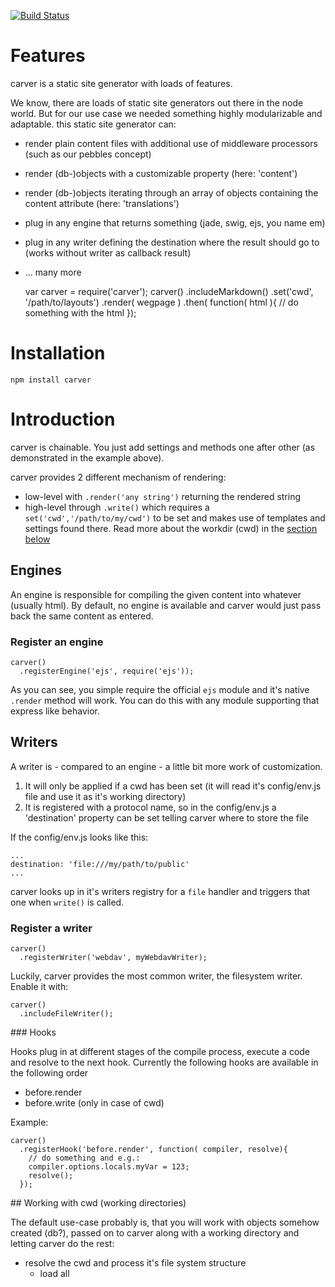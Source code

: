 [![Build Status](https://travis-ci.org/caminio/sitter.png)](https://travis-ci.org/caminio/sitter)

# Features

carver is a static site generator with loads of features.

We know, there are loads of static site generators out there in the node world. But for our 
use case we needed something highly modularizable and adaptable. this static site generator
can:

* render plain content files with additional use of middleware processors (such as our pebbles concept)
* render (db-)objects with a customizable property (here: 'content')
* render (db-)objects iterating through an array of objects containing the content attribute (here: 'translations')
* plug in any engine that returns something (jade, swig, ejs, you name em)
* plug in any writer defining the destination where the result should go to (works without writer as callback result)
* ... many more

    var carver = require('carver');
    carver()
      .includeMarkdown()
      .set('cwd', '/path/to/layouts')
      .render( wegpage )
      .then( function( html ){
        // do something with the html
      });

# Installation

    npm install carver

# Introduction

carver is chainable. You just add settings and methods one after other (as demonstrated in the example above).

carver provides 2 different mechanism of rendering:

* low-level with ``.render('any string')`` returning the rendered string
* high-level through ``.write()`` which requires a ``set('cwd','/path/to/my/cwd')`` to be set and makes use of templates and settings found there. Read more about the workdir (cwd) in the [section below](#workdir)

## Engines

An engine is responsible for compiling the given content into whatever (usually html). By default, no engine is
available and carver would just pass back the same content as entered.

### Register an engine

    carver()
      .registerEngine('ejs', require('ejs'));

As you can see, you simple require the official ``ejs`` module and it's native ``.render`` method will work. You can
do this with any module supporting that express like behavior.

## Writers

A writer is - compared to an engine - a little bit more work of customization.
1. It will only be applied if a cwd has been set (it will read it's config/env.js file and use it as it's working directory)
2. It is registered with a protocol name, so in the config/env.js a 'destination' property can be set telling carver where to store the file

If the config/env.js looks like this:

    ...
    destination: 'file:///my/path/to/public'
    ...

carver looks up in it's writers registry for a ``file`` handler and triggers that one when ``write()`` is called.


### Register a writer

    carver()
      .registerWriter('webdav', myWebdavWriter);

Luckily, carver provides the most common writer, the filesystem writer. Enable it with:

    carver()
      .includeFileWriter();


###<a name='hooks'></a> Hooks

Hooks plug in at different stages of the compile process, execute a code and resolve to the next hook.
Currently the following hooks are available in the following order

* before.render
* before.write (only in case of cwd)

Example:

    carver()
      .registerHook('before.render', function( compiler, resolve){ 
        // do something and e.g.: 
        compiler.options.locals.myVar = 123;
        resolve();
      });


##<a name="workdir"></a> Working with cwd (working directories)

The default use-case probably is, that you will work with objects somehow created (db?), passed on to carver along with a 
working directory and letting carver do the rest:

* resolve the cwd and process it's file system structure
  * load all <template>.hooks.js and <template>.<engine>
  * register their hooks
* check the passed in object for translations (manyKey) and recursively instantiate a compiler for each translation

So basically, the workdir can be understood as a mini-(M)VC framework structure, whereas the model comes from some different
source.

### controllers (.hooks.js)

A controller (hook) file can be plugged in at different stages of the rendering process. See the [hooks](#hooks) section above
for available hooks.

A typical .hooks.js file looks like this:

    module.exports = {

      'before.render': function( content, compiler, resolve ){
        content = content.toLowerCase();
        resolve(content);
      }
      
    };

A hook function is internally wrapped with an RSVP promise. That's why we call the callback ``resolve``. Whereas we are treating
these files as hooks, that are just manipulating the content, it is also possible, to create the actual content in a hook. Carver
accepts ``.render()`` without an argument - as well as ``.writer()``.

### config/env.js

Every workdir should contain a configuration file called ``env.js`` within a ``config`` directory. This is done automatically
by the [carver commandlin helper](#commandlinehelper).

## Working with objects

Also a common use-case is to not pass the text content but objects with fields containing these contents. That simplifies
the syntax, as you might want the object to be available for further processing within carver.

### set('doc')

  With ``.set('doc', obj )``, 

##<a name='commandlinehelper'></a> carver commandline helper

To simplify the process of creating a workdir, carver comes with a commandline tool that can do this job for you.

    carver new <workdir-name>

sets up a basic configuration containing the ``config/env.js`` and an example index.jade and index.hooks.js file. If you prefer a
plain directory, use the ``--plain`` flag.

## internationalization

Causing carver to create a structure like:

    <filename>.htm.en
    <filename>.htm.de

If your object has, let's say a ``translations`` array housing objects which look similar to the root object but store translated
versions of the original object (we only use translations in [caminio](http://caminio.github.com), even if there is no need for translations).

If translations are found, the render/write process is triggered for each translation file, with the ``@options.lang`` flag set according
to the current translation. The actual content would be the same, if you don't traverse internally to the right translation. This can be 
done with a ``before.render``-hook and reading out the ``compiler.options.lang`` property, which is available for pre/postprocessor hooks.

## publishing mechanism

carver comes with a simple publishing mechanism. Every written content will be written to the ``drafts``-directory (defined in the 
config/env.js or directly through set('drafts', ...)).

Now, if you are using a publish-status key, let's say in your documents's ``status`` property, carver recognizes the flag as documented below:

### ``published``

carver renders everything set up. This includes ``drafts`` plus all ``destinations``.

### ``draft``

carver only runs the drafts section, skipping the rest.

## dependencies

If you compile a webpage, it happens quite regularily, that the webpage is refered to from another webpage. E.g. if the title of the webpage
changes, it is neccessary to re-render all the webpages who refer to the current webpage. Also, thinking of any kind of navigation. carver
doesn't help you with finding those dependencies, but it lets you define an array of dependending objects along with a workdir (cwd) option.

    carver()
      .set('doc', obj )
      .dependencies({ doc: obj1, cwd: '/path/to/workdir/of/obj1' });

Basically, this options are the same options, you can set with the ``.set()`` method. All other settings will be inherited from the current
carver instance settings to a new carver instance, which in turn can have dependencies again, if defined in the workdir's dependencies property.

## config/env.js

There is no global settings file carver is interested in. It always just looks out for the ``config/env.js`` within the current
working directory. This is very important to note.

### destinations

An array of strings defining destinations to write to with the writer.

Example:

    destinations: [ 'file:///absolute/path/to/my/public' ]

This would write the resulted file (name is taken either from the @options.filename, doc[@options.filenameKey] or @options.template) to the absolute directory on the filesystem. A writer needs to have been registered before initiating the ``.write`` method (e.g.: ``includeFileWriter()``).

The protocol part is taken to look up for the writer. Here, a writer with the name ``file`` needs to be registered. It is also possible to register your own writers copying content to ftp, ssh or something similar. The writer just gets ``content``, the content, ``filename`` the destination part (sliced from the protocol part), ``compiler``, the current carver instance and ``resolve``, the promise resolver.

### dependencies

An array of option objects containing information for any dependencies to be run after this workdir render/write process has finished.

Example:

    dependencies: [ { cwd: '/other/cwd/path', docArrayKey: 'siblings' } ]

sepcial options are:

* ``docArrayKey`` - iterates over the array instantiating a new carver for each document. The ``docArrayKey`` has to be present in the ``@options.locals`` object.
* ``docKey`` - calls a new carver instance with the ``docKey`` (must be present in ``@options.locals``).

### drafts

A string (in the same format of ``destinations``) where draft pages should be stored. This only takes effect, if the option ``publishingStatusKey`` is set (default: 'status'). Read more about it in the [publishing mechanisms](#publishing) section.

